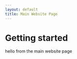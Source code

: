 ```yaml
---
layout: default
title: Main Website Page
---
```


# Getting started
hello from the main website page
